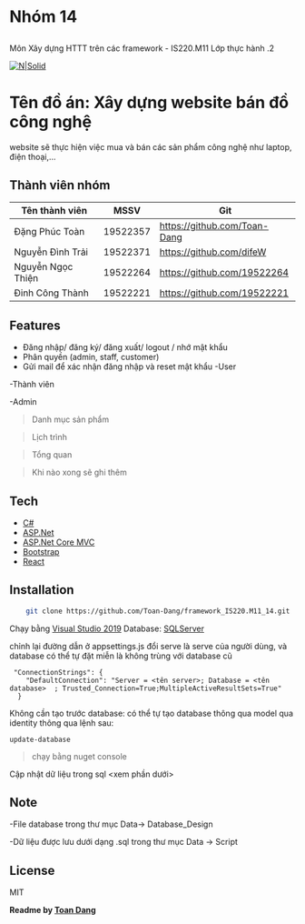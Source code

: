 ﻿# Nhóm 14
## 
Môn Xây dựng HTTT trên các framework - IS220.M11
Lớp thực hành .2

[![N|Solid](https://cldup.com/dTxpPi9lDf.thumb.png)](https://nodesource.com/products/nsolid)

# Tên đồ án: Xây dựng website bán đồ công nghệ
  website sẽ thực hiện việc mua và bán các sản phẩm công nghệ như laptop, điện thoại,... 
 
## Thành viên nhóm
| Tên thành viên | MSSV | Git |
| ------ | ------ | ------ |
| Đặng Phúc Toàn | 19522357 | https://github.com/Toan-Dang |
| Nguyễn Đình Trải| 19522371 | https://github.com/difeW |
| Nguyễn Ngọc Thiện | 19522264 | https://github.com/19522264 |
| Đinh Công Thành | 19522221  | https://github.com/19522221 |

  
## Features
- Đăng nhập/ đăng ký/ đăng xuất/ logout / nhớ mật khẩu
- Phân quyền (admin, staff, customer)
- Gửi mail để xác nhận đăng nhập và reset mật khẩu 
-User
>
-Thành viên
>
-Admin

 >Danh mục sản phẩm

>Lịch trình

>Tổng quan

> Khi nào xong sẽ ghi thêm

## Tech
- [C#] 
- [ASP.Net] 
- [ASP.Net Core MVC]
- [Bootstrap] 
- [React]

## Installation

```sh
    git clone https://github.com/Toan-Dang/framework_IS220.M11_14.git
```

 Chạy bằng [Visual Studio 2019]
 Database: [SQLServer]

chỉnh lại đường dẫn ở appsettings.js 
đổi serve là serve của người dùng, và database có thể tự đặt miễn là không trùng với database cũ

```
 "ConnectionStrings": {
    "DefaultConnection": "Server = <tên server>; Database = <tên database>  ; Trusted_Connection=True;MultipleActiveResultSets=True"
  }
```

Không cần tạo trước database:
có thể tự tạo database thông qua model qua identity thông qua lệnh sau: 
```
update-database
```
> chạy bằng nuget console

Cập nhật dữ liệu trong sql <xem phần dưới> 
## Note

-File database trong thư mục Data-> Database_Design 

-Dữ liệu được lưu dưới dạng .sql trong thư mục Data -> Script

## License

MIT

**Readme by [Toan Dang]**

[//]: # (These are reference links used in the body of this note and get stripped out when the markdown processor does its job. There is no need to format nicely because it shouldn't be seen. Thanks SO - http://stackoverflow.com/questions/4823468/store-comments-in-markdown-syntax)

 [C#]: <https://docs.microsoft.com/vi-vn/dotnet/csharp/>
 [ASP.Net]: <https://dotnet.microsoft.com/apps/aspnet>
 [ASP.Net Core MVC]: <https://docs.microsoft.com/vi-vn/aspnet/core/tutorials/first-mvc-app/start-mvc?view=aspnetcore-2.1&tabs=visual-studio>
 [Bootstrap]: <https://getbootstrap.com/>
 [React]: <https://reactjs.org/>
[Toan Dang]: <https://github.com/Toan-Dang>
 [Visual Studio 2019]: <https://visualstudio.microsoft.com/downloads/>
 [SQLServer]: <https://www.microsoft.com/en-us/sql-server/sql-server-downloads>